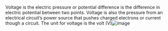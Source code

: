 Voltage is the electric pressure or potential difference is the difference in electric potential between two points. Voltage is also the pressure from an electrical circuit’s power source that pushes charged electrons or current though a circuit. The unit for voltage is the volt (V)![image](https://github.com/frc2204/ramdocs/assets/132165007/9f551200-cdf6-462e-b8ff-f204df519760)
